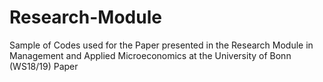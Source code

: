 # Research-Module
Sample of Codes used for the Paper presented in the Research Module in Management and Applied Microeconomics at the University of Bonn (WS18/19)
Paper 
